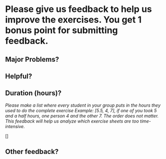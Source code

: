 # Please give us feedback to help us improve the exercises. You get 1 bonus point for submitting feedback.

## Major Problems?



## Helpful?



## Duration (hours)?

_Please make a list where every student in your group puts in the hours they used to do the complete exercise_
_Example: [5.5, 4, 7], if one of you took 5 and a half hours, one person 4 and the other 7. The order does not matter._
_This feedback will help us analyze which exercise sheets are too time-intensive._

[]

## Other feedback?



